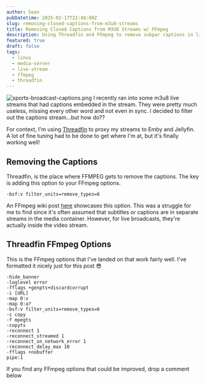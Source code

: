 ```yaml
---
author: Sean
pubDatetime: 2025-02-17T22:48:00Z
slug: removing-closed-captions-from-m3u8-streams
title: Removing Closed Captions from M3U8 Streams w/ FFmpeg
description: Using Threadfin and FFmpeg to remove subpar captions in live broadcasts
featured: true
draft: false
tags:
  - linux
  - media-server
  - live-stream
  - ffmpeg
  - threadfin
---
```

![sports-broadcast-captions.png](@assets/blog/sports-broadcast-captions.png)
I recently ran into some m3u8 live streams that had captions embedded in the stream. They were pretty much useless, missing every other word and not even in sync. I decided to filter out the captions stream...but how do??

For context, I'm using [Threadfin](https://github.com/Threadfin/Threadfin) to proxy my streams to Emby and Jellyfin. A lot of fine tuning had to be done to get where I'm at, but it's finally working well!

## Removing the Captions
Threadfin, is the place where FFMPEG gets to remove the captions. The key is adding this option to your FFmpeg options.

```
-bsf:v filter_units=remove_types=6
```

An FFmpeg wiki post [here](https://trac.ffmpeg.org/wiki/HowToExtractAndRemoveClosedCaptions)  showcases this option. This was a struggle for me to find since it's often assumed that subtitles or captions are in separate streams in the media container. However, for live broadcasts, they're actually inside the video stream.

## Threadfin FFmpeg Options

This is the FFmpeg options that I've landed on that work fairly well. I've formatted it nicely just for this post 😎

```
-hide_banner 
-loglevel error 
-fflags +genpts+discardcorrupt 
-i [URL] 
-map 0:v 
-map 0:a? 
-bsf:v filter_units=remove_types=6 
-c copy 
-f mpegts 
-copyts 
-reconnect 1 
-reconnect_streamed 1 
-reconnect_on_network_error 1 
-reconnect_delay_max 10 
-fflags +nobuffer 
pipe:1
```
If you find any FFmpeg options that could be improved, drop a comment below